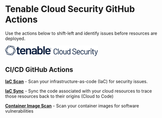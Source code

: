 # Tenable Cloud Security GitHub Actions

Use the actions below to shift-left and identify issues before resources are deployed.

<img alt="Tenable Cloud Security" src="media/logo.svg" width="300" />

## CI/CD GitHub Actions

**[IaC Scan](iac/scan)** - Scan your infrastructure-as-code (IaC) for security issues.

**[IaC Sync](iac/sync/terraform)** - Sync the code associated with your cloud resources to trace those resources back to their origins (Cloud to Code)

**[Container Image Scan](container-image/scan)** - Scan your container images for software vulnerabilities
